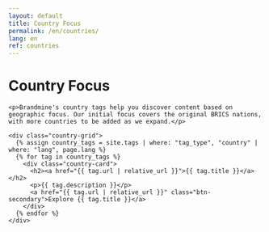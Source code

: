 ```yaml
---
layout: default
title: Country Focus
permalink: /en/countries/
lang: en
ref: countries
---
```


<div class="full-width-panel light-panel">
  <div class="panel-content">
    <h1>Country Focus</h1>
    
    <p>Brandmine's country tags help you discover content based on geographic focus. Our initial focus covers the original BRICS nations, with more countries to be added as we expand.</p>
    
    <div class="country-grid">
      {% assign country_tags = site.tags | where: "tag_type", "country" | where: "lang", page.lang %}
      {% for tag in country_tags %}
        <div class="country-card">
          <h2><a href="{{ tag.url | relative_url }}">{{ tag.title }}</a></h2>
          <p>{{ tag.description }}</p>
          <a href="{{ tag.url | relative_url }}" class="btn-secondary">Explore {{ tag.title }}</a>
        </div>
      {% endfor %}
    </div>
  </div>
</div>